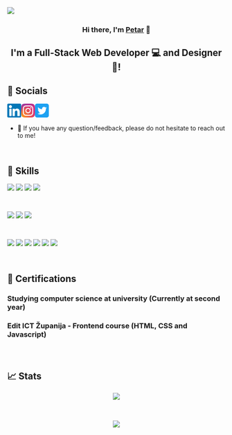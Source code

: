 <img src="https://user-images.githubusercontent.com/45322112/181122058-27e81fc0-beaa-4a41-90c0-96481c9ef974.png"/>

<h3 align="center">
Hi there, I'm <a href="https://www.petartopic.dev/" target="_blank" rel="noreferrer">Petar</a> 👋
</h3>

<h2 align="center">
I'm a Full-Stack Web Developer 💻 and Designer 🎨!
</h2> 

## 🤝 Socials 
<a href="https://www.linkedin.com/in/petar-topi%C4%87-4a551a234/"><img align="left" src="https://raw.githubusercontent.com/Ptopic/Ptopic/main/images/linkedin.svg" width="32px"></img></a>
<a href="https://www.instagram.com/topic_02/"><img align="left" src="https://raw.githubusercontent.com/Ptopic/Ptopic/main/images/instagram.svg" width="32px"></img></a>
<a href=""><img align="left" src="https://raw.githubusercontent.com/Ptopic/Ptopic/main/images/twitter.svg" width="32px"></img></a>

</br>
</br>

- 💬 If you have any question/feedback, please do not hesitate to reach out to me!
<p>&nbsp;<p/>

## 💼 Skills

![](https://img.shields.io/badge/Code-React-informational?style=flat&logo=react&color=61DAFB)
![](https://img.shields.io/badge/Code-JavaScript-informational?style=flat&logo=JavaScript&color=F7DF1E)
![](https://img.shields.io/badge/Code-HTML5-informational?style=flat&logo=HTML5&color=E34F26)
![](https://img.shields.io/badge/Code-PostgreSQL-informational?style=flat&logo=PostgreSQL&color=336791)

</br>

![](https://img.shields.io/badge/Style-Bootstrap-informational?style=flat&logo=Bootstrap&color=7952B3)
![](https://img.shields.io/badge/Style-CSS3-informational?style=flat&logo=CSS3&color=1572B6)
![](https://img.shields.io/badge/Style-styled--components-informational?style=flat&logo=styled-components&color=DB7093)


</br>

![](https://img.shields.io/badge/Tools-Figma-informational?style=flat&logo=Figma&color=F24E1E)
![](https://img.shields.io/badge/Tools-NPM-informational?style=flat&logo=NPM&color=CB3837)
![](https://img.shields.io/badge/Tools-Heroku-informational?style=flat&logo=Heroku&color=430098)
![](https://img.shields.io/badge/Tools-Netlify-informational?style=flat&logo=netlify&color=00C7B7)
![](https://img.shields.io/badge/Tools-Git-informational?style=flat&logo=Git&color=F05032)
![](https://img.shields.io/badge/Tools-GitHub-informational?style=flat&logo=GitHub&color=181717)
<p>&nbsp;<p/>

## 📜 Certifications 
<h3> Studying computer science at university (Currently at second year)<h3>
<h3> Edit ICT Županija - Frontend course (HTML, CSS and Javascript) <h3>

<p>&nbsp;<p/>

## 📈 Stats 

<div align="center">
<img src="https://github-readme-stats.vercel.app/api?username=Ptopic&border_color=red&theme=aura_dark&show_icons=true"/>
</div>
<p>&nbsp;<p/>
<div align="center">
<img src="https://github-readme-stats.vercel.app/api/top-langs/?username=Ptopic&layout=compact&border_color=red&theme=aura_dark"/>
</div>


